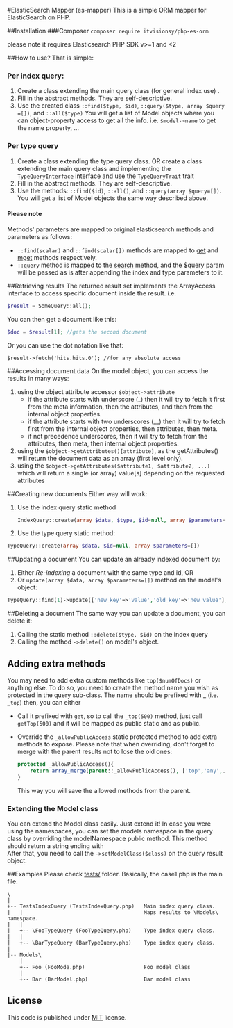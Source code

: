 #ElasticSearch Mapper (es-mapper)
This is a simple ORM mapper for ElasticSearch on PHP.

##Installation
###Composer
```composer require itvisionsy/php-es-orm```

please note it requires Elasticsearch PHP SDK v>=1 and <2

##How to use?
That is simple:

### Per index query:
 1. Create a class extending the main query class (for general index use) .
 1. Fill in the abstract methods. They are self-descriptive.
 1. Use the created class `::find($type, $id)`, `::query($type, array $query =[])`, and `::all($type)`
    You will get a list of Model objects where you can object-property access to get all the info.
    i.e. `$model->name` to get the name property, ...

### Per type query
 1. Create a class extending the type query class.
    OR create a class extending the main query class and implementing the `TypeQueryInterface` interface and use the `TypeQueryTrait` trait
 1. Fill in the abstract methods. They are self-descriptive.
 1. Use the methods: `::find($id)`, `::all()`, and `::query(array $query=[])`.
    You will get a list of Model objects the same way described above.

#### Please note
Methods' parameters are mapped to original elasticsearch methods and parameters as follows:
 * `::find(scalar)` and `::find(scalar[])` methods are mapped to [get](https://github.com/elastic/elasticsearch-php/blob/master/src/Elasticsearch/Client.php#L167) and [mget](https://github.com/elastic/elasticsearch-php/blob/master/src/Elasticsearch/Client.php#L671) methods respectively.
 * `::query` method is mapped to the [search](https://github.com/elastic/elasticsearch-php/blob/master/src/Elasticsearch/Client.php#L1002) method, and the $query param will be passed as is after appending the index and type parameters to it.

##Retrieving results
The returned result set implements the ArrayAccess interface to access specific document inside the result. i.e.
```PHP
$result = SomeQuery::all();
```
You can then get a document like this:
```PHP
$doc = $result[1]; //gets the second document
```
Or you can use the dot notation like that:
```
$result->fetch('hits.hits.0'); //for any absolute access
```

##Accessing document data
On the model object, you can access the results in many ways:
 1. using the object attribute accessor `$object->attribute`
    - if the attribute starts with underscore (_) then it will try to fetch it first from the meta information, then the attributes, and then from the internal object properties.
    - if the attribute starts with two underscores (__) then it will try to fetch first from the internal object properties, then attributes, then meta.
    - if not precedence underscores, then it will try to fetch from the attributes, then meta, then internal object properties.
 1. using the `$object->getAttributes()[attribute]`, as the getAttributes() will return the document data as an array (first level only).
 1. using the `$object->getAttributes($attribute1, $attribute2, ...)` which will return a single (or array) value[s] depending on the requested attributes

##Creating new documents
Either way will work:
 1. Use the index query static method
    ```php
    IndexQuery::create(array $data, $type, $id=null, array $parameters=[])
    ```
    
 1. Use the type query static method:
   ```php
   TypeQuery::create(array $data, $id=null, array $parameters=[])
   ```

##Updating a document
You can update an already indexed document by:
 1. Either *Re-indexing* a document with the same type and id, OR
 1. Or `update(array $data, array $parameters=[])` method on the model's object:
   
   ```php
   TypeQuery::find(1)->update(['new_key'=>'value','old_key'=>'new value'],[]);
   ```

##Deleting a document
The same way you can update a document, you can delete it:
 1. Calling the static method `::delete($type, $id)` on the index query
 1. Calling the method `->delete()` on model's object.

## Adding extra methods
You may need to add extra custom methods like `top($numOfDocs)` or anything else.
To do so, you need to create the method name you wish as protected in the query sub-class. The name should be prefixed with _ (i.e. `_top`) then, you can either
 * Call it prefixed with `get`, so to call the `_top(500)` method, just call `getTop(500)` and it will be mapped as public static and as public. 
 * Override the `_allowPublicAccess` static protected method to add extra methods to expose. 
    Please note that when overriding, don't forget to merge with the parent results not to lose the old ones:
    ```PHP
    protected _allowPublicAccess(){
        return array_merge(parent::_allowPublicAccess(), ['top','any',...]);
    }
    ```

    This way you will save the allowed methods from the parent.

### Extending the Model class
You can extend the Model class easily. Just extend it!
In case you were using the namespaces, you can set the models namespace in the query class by overriding the modelNamespace public method. This method should return a string ending with \
After that, you need to call the `->setModelClass($class)` on the query result object.

##Examples
Please check [tests/](/tests) folder. Basically, the case1.php is the main file.

```
\
|
+-- TestsIndexQuery (TestsIndexQuery.php)   Main index query class.
|   |                                       Maps results to \Models\ namespace.
|   |
|   +-- \FooTypeQuery (FooTypeQuery.php)    Type index query class.
|   |
|   +-- \BarTypeQuery (BarTypeQuery.php)    Type index query class. 
|
|-- Models\
    |
    +-- Foo (FooMode.php)                   Foo model class
    |
    +-- Bar (BarModel.php)                  Bar model class
```

## License
This code is published under [MIT](LICENSE) license.